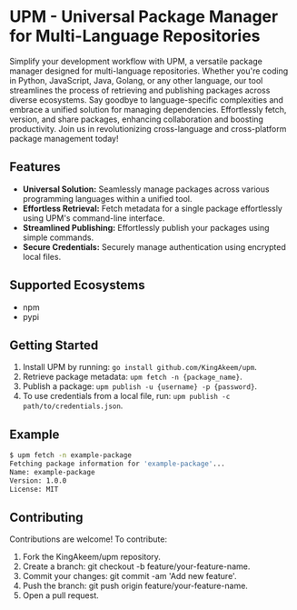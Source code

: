 # UPM - Universal Package Manager for Multi-Language Repositories

Simplify your development workflow with UPM, a versatile package manager designed for multi-language repositories. Whether you're coding in Python, JavaScript, Java, Golang, or any other language, our tool streamlines the process of retrieving and publishing packages across diverse ecosystems. Say goodbye to language-specific complexities and embrace a unified solution for managing dependencies. Effortlessly fetch, version, and share packages, enhancing collaboration and boosting productivity. Join us in revolutionizing cross-language and cross-platform package management today!

## Features

- **Universal Solution:** Seamlessly manage packages across various programming languages within a unified tool.
- **Effortless Retrieval:** Fetch metadata for a single package effortlessly using UPM's command-line interface.
- **Streamlined Publishing:** Effortlessly publish your packages using simple commands.
- **Secure Credentials:** Securely manage authentication using encrypted local files.

## Supported Ecosystems

- npm
- pypi

## Getting Started

1. Install UPM by running: `go install github.com/KingAkeem/upm`.
2. Retrieve package metadata: `upm fetch -n {package_name}`.
3. Publish a package: `upm publish -u {username} -p {password}`.
4. To use credentials from a local file, run: `upm publish -c path/to/credentials.json`.

## Example

```bash
$ upm fetch -n example-package
Fetching package information for 'example-package'...
Name: example-package
Version: 1.0.0
License: MIT
```
## Contributing
Contributions are welcome! To contribute:

1. Fork the KingAkeem/upm repository.
2. Create a branch: git checkout -b feature/your-feature-name.
3. Commit your changes: git commit -am 'Add new feature'.
4. Push the branch: git push origin feature/your-feature-name.
5. Open a pull request.
